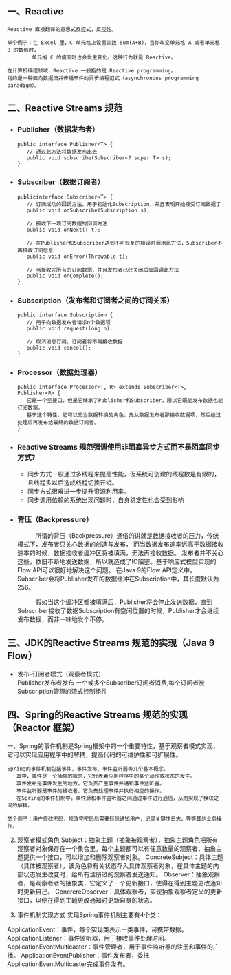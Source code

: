 
## 一、Reactive 
    Reactive 直接翻译的意思式反应式，反应性。

    举个例子：在 Excel 里，C 单元格上设置函数 Sum(A+B)，当你改变单元格 A 或者单元格 B 的数值时，
            单元格 C 的值同时也会发生变化。这种行为就是 Reactive。

    在计算机编程领域，Reactive 一般指的是 Reactive programming。
    指的是一种面向数据流并传播事件的异步编程范式（asynchronous programming paradigm）。


## 二、Reactive Streams 规范
   - ### Publisher（数据发布者）
     ```
     public interface Publisher<T> {    
        // 通过此方法将数据发布出去
        public void subscribe(Subscriber<? super T> s);
     }
     ```

   - ### Subscriber（数据订阅者）
     ```
     publicinterface Subscriber<T> {
        // 订阅成功的回调方法，用于初始化Subscription，并且表明开始接受订阅数据了
        public void onSubscribe(Subscription s);
     
        // 接收下一项订阅数据的回调方法
        public void onNext(T t);
     
        // 在Publisher和Subscriber遇到不可恢复的错误时调用此方法，Subscriber不再接收订阅信息
        public void onError(Throwable t);
     
        // 当接收完所有的订阅数据，并且发布者已经关闭后会回调此方法
        public void onComplete();
     }
     ```

   - ### Subscription（发布者和订阅者之间的订阅关系）
     ```
     public interface Subscription { 
        // 用于向数据发布者请求n个数据项 
        public void request(long n); 
      
        // 取消消息订阅，订阅者将不再接收数据
        public void cancel();
     }
     ```

- ### Processor（数据处理器）
     ```
     public interface Processor<T, R> extends Subscriber<T>, Publisher<R> {
        它是一个空接口，但是它继承了Publisher和Subscriber，所以它既能发布数据也能订阅数据。
        基于这个特性，它可以充当数据转换的角色，先从数据发布者那接收数据项，然后经过处理后再发布给最终的数据订阅者。
     }
     ```
- ### Reactive Streams 规范强调使用非阻塞异步方式而不是阻塞同步方式?
   - 同步方式一般通过多线程来提高性能，但系统可创建的线程数是有限的，且线程多以后造成线程切换开销。  
   - 同步方式很难进一步提升资源利用率。  
   - 同步调用依赖的系统出现问题时，自身稳定性也会受到影响

- ### 背压（Backpressure）
     &emsp;&emsp;&emsp;所谓的背压（Backpressure）通俗的讲就是数据接收者的压力，传统模式下，发布者只关心数据的创造与发布，
     而当数据发布速率远高于数据接收速率的时候，数据接收者缓冲区将被填满，无法再接收数据。
     发布者并不关心这些，依旧不断地发送数据，所以就造成了IO阻塞。基于响应式模型实现的Flow API可以很好地解决这个问题。
     在Java 9的Flow API定义中，Subscriber会将Publisher发布的数据缓冲在Subscription中，其长度默认为256。  

     &emsp;&emsp;&emsp;假如当这个缓冲区都被填满后，Publisher将会停止发送数据，直到Subscriber接收了数据Subscription有空闲位置的时候，Publisher才会继续发布数据，而非一味地发个不停。

## 三、JDK的Reactive Streams 规范的实现（Java 9 Flow）
   - 发布-订阅者模式（观察者模式）  
       Publisher发布者发布 一个或多个Subscriber订阅者消费,每个订阅者被Subscription管理的流式控制组件



## 四、Spring的Reactive Streams 规范的实现（Reactor 框架）
   











一、Spring的事件机制是Spring框架中的一个重要特性，基于观察者模式实现，它可以实现应用程序中的解耦，提高代码的可维护性和可扩展性。
    
    Spring的事件机制包括事件、事件发布、事件监听器等几个基本概念。
       其中，事件是一个抽象的概念，它代表着应用程序中的某个动作或状态的发生。
       事件发布是事件发生的地方，它负责产生事件并通知事件监听器。
       事件监听器是事件的接收者，它负责处理事件并执行相应的操作。
       在Spring的事件机制中，事件源和事件监听器之间通过事件进行通信，从而实现了模块之间的解耦。

    举个例子：用户修改密码，修改完密码后需要短信通知用户，记录关键性日志，等等其他业务操作。


 2. 观察者模式角色
   Subject：抽象主题（抽象被观察者），抽象主题角色把所有观察者对象保存在一个集合里，每个主题都可以有任意数量的观察者，抽象主题提供一个接口，可以增加和删除观察者对象。
   ConcreteSubject：具体主题（具体被观察者），该角色将有关状态存入具体观察者对象，在具体主题的内部状态发生改变时，给所有注册过的观察者发送通知。
   Observer：抽象观察者，是观察者者的抽象类，它定义了一个更新接口，使得在得到主题更改通知时更新自己。
   ConcrereObserver：具体观察者，实现抽象观察者定义的更新接口，以便在得到主题更改通知时更新自身的状态。

 3. 事件机制实现方式
   实现Spring事件机制主要有4个类：

   ApplicationEvent：事件，每个实现类表示一类事件，可携带数据。
   ApplicationListener：事件监听器，用于接收事件处理时间。
   ApplicationEventMulticaster：事件管理者，用于事件监听器的注册和事件的广播。
   ApplicationEventPublisher：事件发布者，委托ApplicationEventMulticaster完成事件发布。